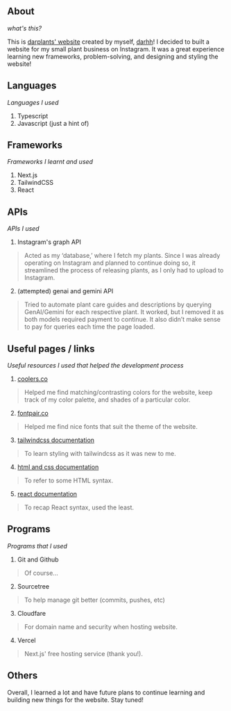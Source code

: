 ## About

*what's this?*

This is [darplants' website](www.darhh.com) created by myself, [darhh](https://github.com/darHH)! I decided to built a website for my small plant business on Instagram. It was a great experience learning new frameworks, problem-solving, and designing and styling the website! 

## Languages

*Languages I used*
1. Typescript 
2. Javascript (just a hint of)

## Frameworks

*Frameworks I learnt and used*
1. Next.js
2. TailwindCSS
3. React

## APIs

*APIs I used*
1. Instagram's graph API 
> Acted as my ‘database,’ where I fetch my plants. Since I was already operating on Instagram and planned to continue doing so, it streamlined the process of releasing plants, as I only had to upload to Instagram.
2. (attempted) genai and gemini API
> Tried to automate plant care guides and descriptions by querying GenAI/Gemini for each respective plant. It worked, but I removed it as both models required payment to continue. It also didn’t make sense to pay for queries each time the page loaded.

## Useful pages / links 

*Useful resources I used that helped the development process*
1. [coolers.co](https://coolors.co/) 
> Helped me find matching/contrasting colors for the website, keep track of my color palette, and shades of a particular color.
2. [fontpair.co](https://www.fontpair.co/)
> Helped me find nice fonts that suit the theme of the website.
3. [tailwindcss documentation](https://v2.tailwindcss.com/)
> To learn styling with tailwindcss as it was new to me.
4. [html and css documentation](https://devdocs.io/html/)
> To refer to some HTML syntax.
5. [react documentation](https://react.dev/)
> To recap React syntax, used the least.


## Programs 

*Programs that I used*
1. Git and Github 
> Of course...
2. Sourcetree
> To help manage git better (commits, pushes, etc)
3. Cloudfare
> For domain name and security when hosting website.
4. Vercel 
> Next.js' free hosting service (thank you!).

## Others 

Overall, I learned a lot and have future plans to continue learning and building new things for the website. Stay tuned!
